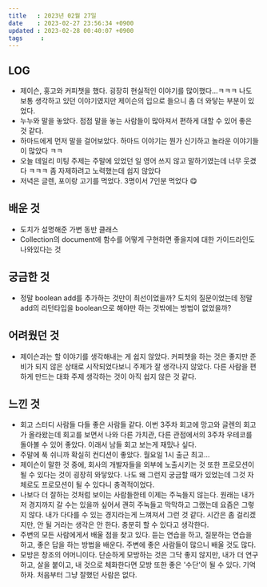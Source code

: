 ```yaml
---
title   : 2023년 02월 27일
date    : 2023-02-27 23:56:34 +0900
updated : 2023-02-28 00:40:07 +0900
tags     : 
---
```

## LOG
- 제이슨, 홍고와 커피챗을 했다. 굉장히 현실적인 이야기를 많이했다...ㅋㅋㅋ 나도 보통 생각하고 있던 이야기였지만 제이슨의 입으로 들으니 좀 더 와닿는 부분이 있었다.
- 누누와 말을 놓았다. 점점 말을 놓는 사람들이 많아져서 편하게 대할 수 있어 좋은 것 같다.
- 하마드에게 먼저 말을 걸어보았다. 하마드 이야기는 뭔가 신기하고 놀라운 이야기들이 많았다 ㅋㅋ
- 오늘 데일리 미팅 주제는 주말에 있었던 일 영어 쓰지 않고 말하기였는데 너무 웃겼다 ㅋㅋㅋ 좀 자제하려고 노력했는데 쉽지 않았다
- 저녁은 글렌, 포이랑 고기를 먹었다. 3명이서 7인분 먹었다 😋

## 배운 것
- 도치가 설명해준 가변 동반 클래스
- Collection의 document에 함수를 어떻게 구현하면 좋을지에 대한 가이드라인도 나와있다는 것

## 궁금한 것
- 정말 boolean add를 추가하는 것만이 최선이었을까? 도치의 질문이었는데 정말 add의 리턴타입을 boolean으로 해야만 하는 것밖에는 방법이 없었을까?

## 어려웠던 것
- 제이슨과는 할 이야기를 생각해내는 게 쉽지 않았다. 커피챗을 하는 것은 좋지만 준비가 되지 않은 상태로 시작되었다보니 주제가 잘 생각나지 않았다. 다른 사람을 편하게 만드는 대화 주제 생각하는 것이 아직 쉽지 않은 것 같다.

## 느낀 것
- 회고 스터디 사람들 다들 좋은 사람들 같다. 이번 3주차 회고에 망고와 글렌의 회고가 올라왔는데 회고를 보면서 나와 다른 가치관, 다른 관점에서의 3주차 우테코를 돌아볼 수 있어 좋았다. 이래서 남들 회고 보는게 재밌나 싶다.
- 주말에 푹 쉬니까 확실히 컨디션이 좋았다. 월요일 1시 출근 최고...
- 제이슨이 말한 것 중에, 회사의 개발자들을 외부에 노출시키는 것 또한 프로모션이 될 수 있다는 것이 굉장히 와닿았다. 나도 왜 그런지 궁금할 때가 있었는데 그것 자체로도 프로모션이 될 수 있다니 충격적이었다.
- 나보다 더 잘하는 것처럼 보이는 사람들한테 이제는 주눅들지 않는다. 원래는 내가 저 경지까지 갈 수는 있을까 싶어서 괜히 주눅들고 막막하고 그랬는데 요즘은 그렇지 않다. 내가 다다를 수 있는 경지라는게 느껴져서 그런 것 같다. 시간은 좀 걸리겠지만, 안 될 거라는 생각은 안 한다. 충분히 할 수 있다고 생각한다.
- 주변의 모든 사람에게서 배울 점을 찾고 있다. 듣는 연습을 하고, 질문하는 연습을 하고, 좋은 답을 하는 방법을 배운다. 주변에 좋은 사람들이 많으니 배울 것도 많다.
- 모방은 창조의 어머니이다. 단순하게 모방하는 것은 그닥 좋지 않지만, 내가 더 연구하고, 살을 붙이고, 내 것으로 체화한다면 모방 또한 좋은 '수단'이 될 수 있다. 기억하자. 처음부터 그냥 잘했던 사람은 없다.
